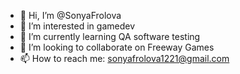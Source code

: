 - 👋 Hi, I’m @SonyaFrolova
- 👀 I’m interested in gamedev
- 🌱 I’m currently learning QA software testing
- 💞️ I’m looking to collaborate on Freeway Games
- 📫 How to reach me: sonyafrolova1221@gmail.com

<!---
SonyaFrolova/SonyaFrolova is a ✨ special ✨ repository because its `README.md` (this file) appears on your GitHub profile.
You can click the Preview link to take a look at your changes.
--->
